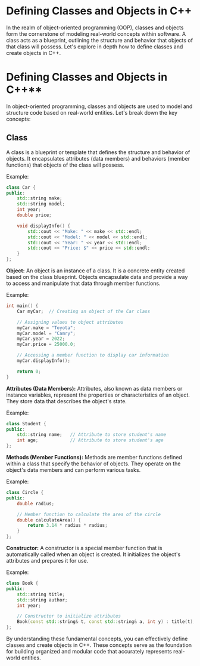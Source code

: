 # Defining Classes and Objects in C++

In the realm of object-oriented programming (OOP), classes and objects form the cornerstone of modeling real-world concepts within software. A class acts as a blueprint, outlining the structure and behavior that objects of that class will possess. Let's explore in depth how to define classes and create objects in C++.




# Defining Classes and Objects in C++**

In object-oriented programming, classes and objects are used to model and structure code based on real-world entities. Let's break down the key concepts:

## Class
A class is a blueprint or template that defines the structure and behavior of objects. It encapsulates attributes (data members) and behaviors (member functions) that objects of the class will possess.

Example:
```cpp
class Car {
public:
    std::string make;
    std::string model;
    int year;
    double price;

    void displayInfo() {
        std::cout << "Make: " << make << std::endl;
        std::cout << "Model: " << model << std::endl;
        std::cout << "Year: " << year << std::endl;
        std::cout << "Price: $" << price << std::endl;
    }
};
```

**Object:** An object is an instance of a class. It is a concrete entity created based on the class blueprint. Objects encapsulate data and provide a way to access and manipulate that data through member functions.

Example:
```cpp
int main() {
    Car myCar;  // Creating an object of the Car class

    // Assigning values to object attributes
    myCar.make = "Toyota";
    myCar.model = "Camry";
    myCar.year = 2022;
    myCar.price = 25000.0;

    // Accessing a member function to display car information
    myCar.displayInfo();

    return 0;
}
```

**Attributes (Data Members):** Attributes, also known as data members or instance variables, represent the properties or characteristics of an object. They store data that describes the object's state.

Example:
```cpp
class Student {
public:
    std::string name;   // Attribute to store student's name
    int age;            // Attribute to store student's age
};
```

**Methods (Member Functions):** Methods are member functions defined within a class that specify the behavior of objects. They operate on the object's data members and can perform various tasks.

Example:
```cpp
class Circle {
public:
    double radius;

    // Member function to calculate the area of the circle
    double calculateArea() {
        return 3.14 * radius * radius;
    }
};
```

**Constructor:** A constructor is a special member function that is automatically called when an object is created. It initializes the object's attributes and prepares it for use.

Example:
```cpp
class Book {
public:
    std::string title;
    std::string author;
    int year;

    // Constructor to initialize attributes
    Book(const std::string& t, const std::string& a, int y) : title(t), author(a), year(y) {}
};
```

By understanding these fundamental concepts, you can effectively define classes and create objects in C++. These concepts serve as the foundation for building organized and modular code that accurately represents real-world entities.
